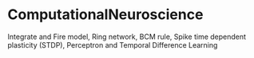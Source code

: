 # ComputationalNeuroscience
Integrate and Fire model, Ring network, BCM rule, Spike time dependent plasticity (STDP), Perceptron and Temporal Difference Learning 
